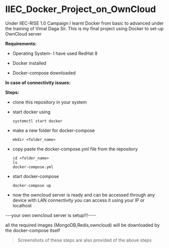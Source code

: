 # IIEC_Docker_Project_on_OwnCloud

Under IIEC-RISE 1.0 Campaign I learnt Docker from basic to advanced under the training of Vimal Daga Sir. This is my final project using Docker to set-up OwnCloud server

**Requirements:**

   * Operating System- I have used RedHat 8
   
   * Docker installed
   
   * Docker-compose downloaded
   
**In case of connectivity issues:**

**Steps:**
* clone this repository in your system
* start docker using

      systemctl start docker
* make a new folder for docker-compose

      mkdir <folder_name>
* copy paste the docker-compose.yml file from the repository
      
      cd <folder_name>
      ls
      docker-compose.yml
* start docker-compose

      docker-compose up
* now the owncloud server is ready and can be accessed through any device with LAN connectivity
you can access it using your IP or localhost

---your own owncloud server is setup!!!----

all the required images (MongoDB,Redis,owncloud) will be downloaded by the docker-compose itself
> Screenshots of these steps are also provided of the above steps     
    
    

